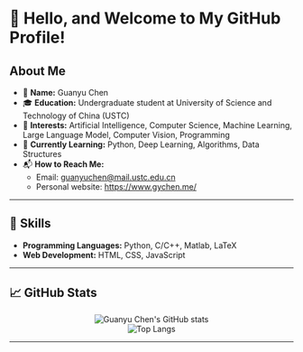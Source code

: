 # 👋 Hello, and Welcome to My GitHub Profile!

## About Me

- 🌱 **Name:** Guanyu Chen
- 🎓 **Education:** Undergraduate student at University of Science and Technology of China (USTC)
- 🔭 **Interests:** Artificial Intelligence, Computer Science, Machine Learning, Large Language Model, Computer Vision, Programming
- 🤖 **Currently Learning:** Python, Deep Learning, Algorithms, Data Structures
- 📬 **How to Reach Me:**
    - Email: guanyuchen@mail.ustc.edu.cn
    - Personal website: https://www.gychen.me/
---

## 🚀 Skills

- **Programming Languages:** Python, C/C++, Matlab, LaTeX
- **Web Development:** HTML, CSS, JavaScript

---

## 📈 GitHub Stats

<p align="center">
  <img src="https://github-readme-stats.vercel.app/api?username=Guanyu-Chen08&show_icons=true&theme=default&bg_color=ffffff" alt="Guanyu Chen's GitHub stats" />
  <br/>
  <img src="https://github-readme-stats.vercel.app/api/top-langs/?username=Guanyu-Chen08&layout=compact&theme=default&bg_color=ffffff" alt="Top Langs" />
</p>

---
<!---
Guanyu-Chen08/Guanyu-Chen08 is a ✨ special ✨ repository because its `README.md` (this file) appears on your GitHub profile.
You can click the Preview link to take a look at your changes.
--->
